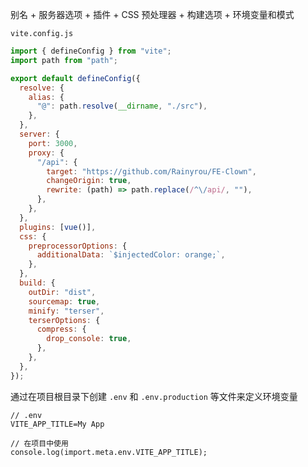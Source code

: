 别名 + 服务器选项 + 插件 + CSS 预处理器 + 构建选项 + 环境变量和模式

`vite.config.js`

```JavaScript
import { defineConfig } from "vite";
import path from "path";

export default defineConfig({
  resolve: {
    alias: {
      "@": path.resolve(__dirname, "./src"),
    },
  },
  server: {
    port: 3000,
    proxy: {
      "/api": {
        target: "https://github.com/Rainyrou/FE-Clown",
        changeOrigin: true,
        rewrite: (path) => path.replace(/^\/api/, ""),
      },
    },
  },
  plugins: [vue()],
  css: {
    preprocessorOptions: {
      additionalData: `$injectedColor: orange;`,
    },
  },
  build: {
    outDir: "dist",
    sourcemap: true,
    minify: "terser",
    terserOptions: {
      compress: {
        drop_console: true,
      },
    },
  },
});
```

通过在项目根目录下创建 `.env` 和 `.env.production` 等文件来定义环境变量

```
// .env 
VITE_APP_TITLE=My App

// 在项目中使用 
console.log(import.meta.env.VITE_APP_TITLE);
```